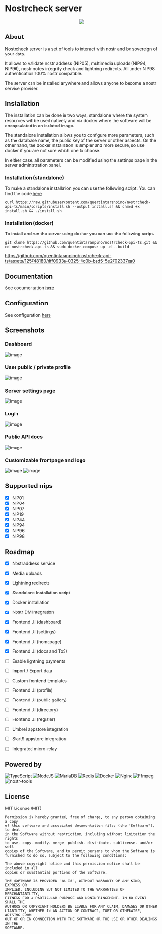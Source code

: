 # Nostrcheck server
<p align="center">
<img src= "https://github.com/quentintaranpino/nostrcheck-api-ts/assets/125748180/b4a7a4c3-938f-4f60-af81-3af4e5178ec4">
</p>

## About
Nostrcheck server is a set of tools to interact with nostr and be sovereign of your data. 

It allows to validate nostr address (NIP05), multimedia uploads (NIP94, NIP96), nostr notes integrity check and lightning redirects. All under NIP98 authentication 100% nostr compatible.

The server can be installed anywhere and allows anyone to become a nostr service provider. 

## Installation
The installation can be done in two ways, standalone where the system resources will be used natively and via docker where the software will be encapsulated in an isolated image. 

The standalone installation allows you to configure more parameters, such as the database name, the public key of the server or other aspects. On the other hand, the docker installation is simpler and more secure, so use docker if you are not sure which one to choose.

In either case, all parameters can be modified using the settings page in the server administration panel.

### Installation (standalone)

To make a standalone installation you can use the following script. You can find the code [here](https://github.com/quentintaranpino/nostrcheck-api-ts/blob/main/scripts/install.sh)

```
curl https://raw.githubusercontent.com/quentintaranpino/nostrcheck-api-ts/main/scripts/install.sh --output install.sh && chmod +x install.sh && ./install.sh
```

### Installation (docker) 

To install and run the server using docker you can use the following script.

```
git clone https://github.com/quentintaranpino/nostrcheck-api-ts.git && cd nostrcheck-api-ts && sudo docker-compose up -d --build

```


https://github.com/quentintaranpino/nostrcheck-api-ts/assets/125748180/dff0933a-0325-4c0b-bad5-5e2702337ea0



## Documentation

See documentation [here](https://github.com/quentintaranpino/nostrcheck-api-ts/blob/main/DOCS.md)

## Configuration

See configuration [here](https://github.com/quentintaranpino/nostrcheck-api-ts/blob/main/CONFIG.md)

## Screenshots
### Dashboard
![image](https://github.com/quentintaranpino/nostrcheck-api-ts/assets/125748180/f9f4ab55-3560-49c2-b437-c90079b7a66c)
### User public / private profile
![image](https://github.com/quentintaranpino/nostrcheck-api-ts/assets/125748180/3b2507d7-5ba1-4d09-8cb1-06aa6298d681)

### Server settings page
![image](https://github.com/quentintaranpino/nostrcheck-api-ts/assets/125748180/89127444-fba3-4ce9-860c-d221989b011b)

### Login 
![image](https://github.com/quentintaranpino/nostrcheck-api-ts/assets/125748180/507ff222-6272-4c33-8144-10ca3264b778)

### Public API docs
![image](https://github.com/quentintaranpino/nostrcheck-api-ts/assets/125748180/6c6f9976-fccc-40fb-a63c-5f9dd507faf0)

### Customizable frontpage and logo
![image](https://github.com/quentintaranpino/nostrcheck-api-ts/assets/125748180/9de9cfc6-52d1-4056-b781-0c7b6278cbb8)
![image](https://github.com/quentintaranpino/nostrcheck-api-ts/assets/125748180/6299137f-e862-4854-bfe0-f793ef0417e6)

## Supported nips

- [x] NIP01
- [x] NIP04
- [x] NIP07
- [x] NIP19
- [x] NIP44
- [x] NIP94
- [x] NIP96
- [x] NIP98

## Roadmap

- [x] Nostraddress service
- [x] Media uploads
- [x] Lightning redirects
- [x] Standalone Installation script
- [x] Docker installation
- [x] Nostr DM integration
- [x] Frontend UI (dashboard)
- [x] Frontend UI (settings)
- [x] Frontend UI (homepage)
- [x] Frontend UI (docs and ToS)
- [ ] Enable lightning payments
- [ ] Import / Export data
- [ ] Custom frontend templates
- [ ] Frontend UI (profile)
- [ ] Frontend UI (public gallery)
- [ ] Frontend UI (directory)
- [ ] Frontend UI (register)
- [ ] Umbrel appstore integration
- [ ] Start9 appstore integration
- [ ] Integrated micro-relay


## Powered by
![TypeScript](https://img.shields.io/badge/typescript-%23007ACC.svg?style=for-the-badge&logo=typescript&logoColor=white) ![NodeJS](https://img.shields.io/badge/node.js-6DA55F?style=for-the-badge&logo=node.js&logoColor=white) ![MariaDB](https://img.shields.io/badge/MariaDB-003545?style=for-the-badge&logo=mariadb&logoColor=white) ![Redis](https://img.shields.io/badge/redis-%23DD0031.svg?style=for-the-badge&logo=redis&logoColor=white) ![Docker](https://img.shields.io/badge/docker-%230db7ed.svg?style=for-the-badge&logo=docker&logoColor=white) ![Nginx](https://img.shields.io/badge/nginx-%23009639.svg?style=for-the-badge&logo=nginx&logoColor=white) ![Ffmpeg](https://img.shields.io/badge/ffmpeg-74aa9c?style=for-the-badge&logo=ffmpeg&logoColor=white&logoWidth=25) ![nostr-tools](https://img.shields.io/badge/nostr%7Ctools-9932cc?style=for-the-badge&logo=toml&logoColor=white)

## License

MIT License (MIT)

```
Permission is hereby granted, free of charge, to any person obtaining a copy
of this software and associated documentation files (the "Software"), to deal
in the Software without restriction, including without limitation the rights
to use, copy, modify, merge, publish, distribute, sublicense, and/or sell
copies of the Software, and to permit persons to whom the Software is
furnished to do so, subject to the following conditions:

The above copyright notice and this permission notice shall be included in all
copies or substantial portions of the Software.

THE SOFTWARE IS PROVIDED "AS IS", WITHOUT WARRANTY OF ANY KIND, EXPRESS OR
IMPLIED, INCLUDING BUT NOT LIMITED TO THE WARRANTIES OF MERCHANTABILITY,
FITNESS FOR A PARTICULAR PURPOSE AND NONINFRINGEMENT. IN NO EVENT SHALL THE
AUTHORS OR COPYRIGHT HOLDERS BE LIABLE FOR ANY CLAIM, DAMAGES OR OTHER
LIABILITY, WHETHER IN AN ACTION OF CONTRACT, TORT OR OTHERWISE, ARISING FROM,
OUT OF OR IN CONNECTION WITH THE SOFTWARE OR THE USE OR OTHER DEALINGS IN THE
SOFTWARE.

```
